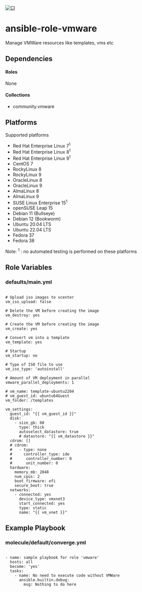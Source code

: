 [![CI](https://github.com/de-it-krachten/ansible-role-vmware/workflows/CI/badge.svg?event=push)](https://github.com/de-it-krachten/ansible-role-vmware/actions?query=workflow%3ACI)


# ansible-role-vmware

Manage VMWare resources like templates, vms etc



## Dependencies

#### Roles
None

#### Collections
- community.vmware

## Platforms

Supported platforms

- Red Hat Enterprise Linux 7<sup>1</sup>
- Red Hat Enterprise Linux 8<sup>1</sup>
- Red Hat Enterprise Linux 9<sup>1</sup>
- CentOS 7
- RockyLinux 8
- RockyLinux 9
- OracleLinux 8
- OracleLinux 9
- AlmaLinux 8
- AlmaLinux 9
- SUSE Linux Enterprise 15<sup>1</sup>
- openSUSE Leap 15
- Debian 11 (Bullseye)
- Debian 12 (Bookworm)
- Ubuntu 20.04 LTS
- Ubuntu 22.04 LTS
- Fedora 37
- Fedora 38

Note:
<sup>1</sup> : no automated testing is performed on these platforms

## Role Variables
### defaults/main.yml
<pre><code>
# Upload iso images to vcenter
vm_iso_upload: false

# Delete the VM before creating the image
vm_destroy: yes

# Create the VM before creating the image
vm_create: yes

# Convert vm into a template
vm_template: yes

# Startup
vm_startup: no

# Type of ISO file to use
vm_iso_type: 'autoinstall'

# Amount of VM deployment in parallel
vmware_parallel_deployments: 1

# vm_name: template-ubuntu2204
# vm_guest_id: ubuntu64Guest
vm_folder: /templates

vm_settings:
  guest_id: "{{ vm_guest_id }}"
  disk:
    - size_gb: 60
      type: thick
      autoselect_datastore: true
      # datastore: "{{ vm_datastore }}"
  cdrom: []
  # cdrom:
  #   - type: none
  #     controller_type: ide
  #      controller_number: 0
  #      unit_number: 0
  hardware:
    memory_mb: 2048
    num_cpus: 2
    boot_firmware: efi
    secure_boot: true
  networks:
    - connected: yes
      device_type: vmxnet3
      start_connected: yes
      type: static
      name: "{{ vm_vnet }}"
</pre></code>




## Example Playbook
### molecule/default/converge.yml
<pre><code>
- name: sample playbook for role 'vmware'
  hosts: all
  become: 'yes'
  tasks:
    - name: No need to execute code without VMWare
      ansible.builtin.debug:
        msg: Nothing to do here
</pre></code>
